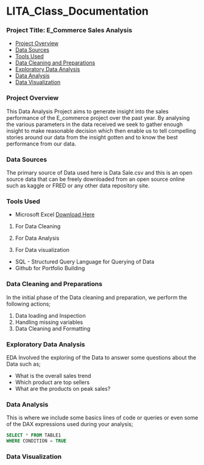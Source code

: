 # LITA_Class_Documentation

### Project Title: E_Commerce Sales Analysis
- [Project Overview](#project-overview)
- [Data Sources](#data-sources)
- [Tools Used](#tools-used)
- [Data Cleaning and Preparations](#data-cleaning-and-preparations)
- [Exploratory Data Analysis](#exploratory-data-analysis)
- [Data Analysis](#data-analysis)
- [Data Visualization](#data-visualization)

### Project Overview
This Data Analysis Project aims to generate insight into the sales performance of the E_commerce project over the past year. By analysing the various parameters in the data received we seek to gather enough insight to make reasonable decision which then enable us to tell compelling stories around our data from the insight gotten and to know the best performance from our data. 

### Data Sources
The primary source of Data used here is Data Sale.csv and this is an open source data that can be freely downloaded from an open source online such as kaggle or FRED or any other data repository site.

### Tools Used
- Microsoft Excel [Download Here](https://www.microsoft.com)
1. For Data Cleaning

2. For Data Analysis

3. For Data visualization

- SQL - Structured Query Language for Querying of Data
- Github for Portfolio Building

 ### Data Cleaning and Preparations
 In the initial phase of the Data cleaning and preparation, we perform the following actions;
 1. Data loading and Inspection
 2. Handling missing variables
 3. Data Cleaning and Formatting

### Exploratory Data Analysis 
EDA Involved the exploring of the Data to answer some questions about the Data such as;
- What is the overall sales trend
- Which product are top sellers
- What are the products on peak sales?

### Data Analysis
This is where we include some basics lines of code or queries or even some of the DAX expressions used during your analysis;

```SQL
SELECT * FROM TABLE1
WHERE CONDITION = TRUE
```

### Data Visualization

